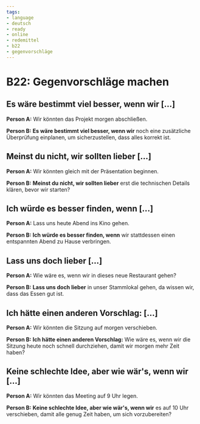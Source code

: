 ```yaml
---
tags:
- language
- deutsch
- ready
- online
- redemittel
- b22
- gegenvorschläge
---
```


# B22: Gegenvorschläge machen

## Es wäre bestimmt viel besser, wenn wir [...]

__Person A:__ Wir könnten das Projekt morgen abschließen.

__Person B:__ __Es wäre bestimmt viel besser, wenn wir__ noch eine zusätzliche Überprüfung einplanen, um sicherzustellen, dass alles korrekt ist.

## Meinst du nicht, wir sollten lieber [...]

__Person A:__ Wir könnten gleich mit der Präsentation beginnen.

__Person B:__ __Meinst du nicht, wir sollten lieber__ erst die technischen Details klären, bevor wir starten?

## Ich würde es besser finden, wenn [...]

__Person A:__ Lass uns heute Abend ins Kino gehen.

__Person B:__ __Ich würde es besser finden, wenn__ wir stattdessen einen entspannten Abend zu Hause verbringen.

## Lass uns doch lieber [...]

__Person A:__ Wie wäre es, wenn wir in dieses neue Restaurant gehen?

__Person B:__ __Lass uns doch lieber__ in unser Stammlokal gehen, da wissen wir, dass das Essen gut ist.

## Ich hätte einen anderen Vorschlag: [...]

__Person A:__ Wir könnten die Sitzung auf morgen verschieben.

__Person B:__ __Ich hätte einen anderen Vorschlag:__ Wie wäre es, wenn wir die Sitzung heute noch schnell durchziehen, damit wir morgen mehr Zeit haben?

## Keine schlechte Idee, aber wie wär's, wenn wir [...]

__Person A:__ Wir könnten das Meeting auf 9 Uhr legen.

__Person B:__ __Keine schlechte Idee, aber wie wär's, wenn wir__ es auf 10 Uhr verschieben, damit alle genug Zeit haben, um sich vorzubereiten?
